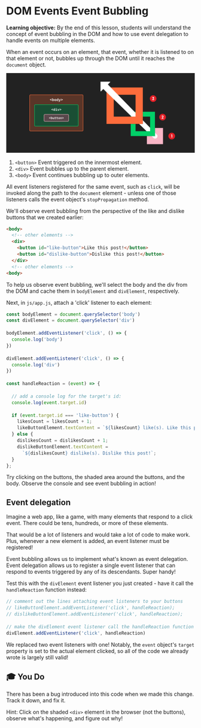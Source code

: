 <h1>
  <span class="headline">DOM Events</span>
  <span class="subhead">Event Bubbling</span>
</h1>

**Learning objective:** By the end of this lesson, students will understand the concept of event bubbling in the DOM and how to use event delegation to handle events on multiple elements.

When an event occurs on an element, that event, whether it is listened to on that element or not, bubbles up through the DOM until it reaches the `document` object.

![A diagram of event bubbling. On the page there is a button element inside of a div element inside of the body element. When the event is clicked, the event travels up from the button, to the div, and to the body.](./assets/bubbling.png)

1. `<button>` Event triggered on the innermost element.
2. `<div>` Event bubbles up to the parent element.
3. `<body>` Event continues bubbling up to outer elements.

All event listeners registered for the same event, such as `click`, will be invoked along the path to the `document` element - unless one of those listeners calls the event object's `stopPropagation` method.

We'll observe event bubbling from the perspective of the like and dislike buttons that we created earlier:

```html
<body>
  <!-- other elements -->
  <div>
    <button id="like-button">Like this post!</button>
    <button id="dislike-button">Dislike this post!</button>
  </div>
  <!-- other elements -->
<body>
```

To help us observe event bubbling, we'll select the body and the div from the DOM and cache them in `bodyElement` and `divElement`, respectively.

Next, in `js/app.js`, attach a 'click' listener to each element:

```javascript
const bodyElement = document.querySelector('body')
const divElement = document.querySelector('div')

bodyElement.addEventListener('click', () => {
  console.log('body')
})

divElement.addEventListener('click', () => {
  console.log('div')
})

const handleReaction = (event) => {

  // add a console log for the target's id:
  console.log(event.target.id)

  if (event.target.id === 'like-button') {
    likesCount = likesCount + 1;
    likeButtonElement.textContent = `${likesCount} like(s). Like this post!`;
  } else {
    dislikesCount = dislikesCount + 1;
    dislikeButtonElement.textContent = 
      `${dislikesCount} dislike(s). Dislike this post!`;
  }
};
```

Try clicking on the buttons, the shaded area around the buttons, and the body. Observe the console and see event bubbling in action!

## Event delegation

Imagine a web app, like a game, with many elements that respond to a click event. There could be tens, hundreds, or more of these elements.

That would be a lot of listeners and would take a lot of code to make work. Plus, whenever a new element is added, an event listener must be registered!

Event bubbling allows us to implement what's known as event delegation. Event delegation allows us to register a single event listener that can respond to events triggered by any of its descendants. Super handy!

Test this with the `divElement` event listener you just created - have it call the `handleReaction` function instead:

```javascript
// comment out the lines attaching event listeners to your buttons
// likeButtonElement.addEventListener('click', handleReaction);
// dislikeButtonElement.addEventListener('click', handleReaction);

// make the divElement event listener call the handleReaction function
divElement.addEventListener('click', handleReaction)
```

We replaced two event listeners with one! Notably, the `event` object's `target` property is set to the actual element clicked, so all of the code we already wrote is largely still valid!

## 🎓 You Do

There has been a bug introduced into this code when we made this change. Track it down, and fix it.

Hint: Click on the shaded `<div>` element in the browser (not the buttons), observe what's happening, and figure out why!
